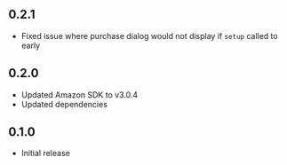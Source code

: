 ## 0.2.1

* Fixed issue where purchase dialog would not display if `setup` called to early

## 0.2.0

* Updated Amazon SDK to v3.0.4
* Updated dependencies

## 0.1.0

* Initial release
